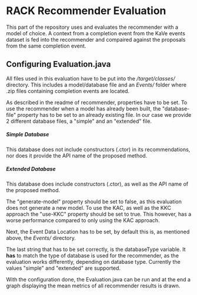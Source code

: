 # RACK Recommender Evaluation
This part of the repository uses and evaluates the recommender with a model of choice. A context from a completion event from the KaVe events dataset is fed into the recommender and compaired against the proposals from the same completion event.

## Configuring Evaluation.java
All files used in this evaluation have to be put into the */target/classes/* directory. This includes a model/database file and an *Events/* folder where .zip files containing completion events are located.

As described in the readme of recommender, properties have to be set. To use the recommender when a model has already been built, the "database-file" property has to be set to an already existing file. In our case we provide 2 different database files, a "simple" and an "extended" file.
##### Simple Database
This database does not include constructors (.ctor) in its recommendations, nor does it provide the API name of the proposed method.
##### Extended Database
This database does include constructors (.ctor), as well as the API name of the proposed method.

The "generate-model" property should be set to false, as this evaluation does not generate a new model. To use the KAC, as well as the KKC approach the "use-KKC" property should be set to true. This however, has a worse performance compared to only using the KAC approach.

Next, the Event Data Location has to be set, by default this is, as mentioned above, the *Events/* directory.

The last string that has to be set correctly, is the databaseType variable. It **has** to match the type of database is used for the recommender, as the evaluation works differently, depending on database type. Currently the values "simple" and "extended" are supported.

With the configuration done, the Evaluation.java can be run and at the end a graph displaying the mean metrics of all recommender results is drawn.
